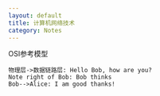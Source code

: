```yaml
---
layout: default
title: 计算机网络技术
category: Notes
---
```


OSI参考模型
```seq
物理层->数据链路层: Hello Bob, how are you?
Note right of Bob: Bob thinks
Bob-->Alice: I am good thanks!
```


